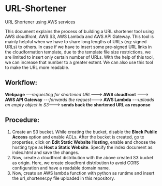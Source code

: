 # URL-Shortener
URL Shortener using AWS services

This document explains the process of building a URL shortener tool using AWS cloudfront, AWS S3, AWS Lambda and AWS API Gateway. This tool is mainly helpful when we have to share long lengths of URLs (eg: signed URLs) to others. In case if we have to insert some pre-signed URL links in the cloudformation template, due to the template file size restrictions, we are limited to insert only certain number of URLs. With the help of this tool, we can increase that number to a greater extent. We can also use this tool to make the URL more readable.

## Workflow:
**Webpage** *---requesting for shortened URL--->* **AWS cloudfront** *--->* **AWS API Gateway** *---forwards the request--->* **AWS Lambda** *---uploads an empty object in S3--->* **sends back the shortened URL as response** 

## Procedure:
1. Create an S3 bucket. While creating the bucket, disable the **Block Public Access** option and enable ACLs. After the bucket is created, go to properties, click on **Edit Static Website Hosting**, enable and choose the hosting type as **Host a Static Website**. Specify the index document as index.html and save the changes.
2. Now, create a cloudfront distribution with the above created S3 bucket as origin. Here, we create cloudfront distribution to avoid CORS configuration and have a readable domain name.
3. Now, create an AWS lambda function with python as runtime and insert the url_shortener.py file uploaded in this repository.
